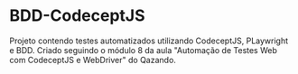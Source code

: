 # BDD-CodeceptJS

Projeto contendo testes automatizados utilizando CodeceptJS, PLaywright e BDD. Criado seguindo o módulo 8 da aula "Automação de Testes Web com CodeceptJS e WebDriver" do Qazando.
